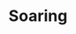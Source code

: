 ---
layout: post
title:  "Soaring"
image: https://farm4.staticflickr.com/3918/15260213816_db89607feb.jpg
thumbnail: https://farm4.staticflickr.com/3917/15197322626_5744bdc91c_n.jpg
dimensionX:
dimensionY:
dimensionZ:
materials:
price: $750
---